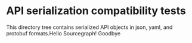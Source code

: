 # API serialization compatibility tests

This directory tree contains serialized API objects in json, yaml, and protobuf formats.Hello Sourcegraph!
Goodbye
